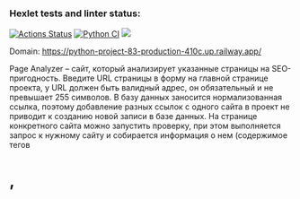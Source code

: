 ### Hexlet tests and linter status:
[![Actions Status](https://github.com/Sophia-Filimonova/python-project-83/workflows/hexlet-check/badge.svg)](https://github.com/Sophia-Filimonova/python-project-83/actions)
[![Python CI](https://github.com/Sophia-Filimonova/python-project-83/actions/workflows/pyci.yml/badge.svg)](https://github.com/Sophia-Filimonova/python-project-83/actions/workflows/pyci.yml)
<a href="https://codeclimate.com/github/Sophia-Filimonova/python-project-83/maintainability"><img src="https://api.codeclimate.com/v1/badges/d399d851169a509b5da6/maintainability" /></a>


Domain:
https://python-project-83-production-410c.up.railway.app/

Page Analyzer – сайт, который анализирует указанные страницы на SEO-пригодность. Введите URL страницы в форму на главной странице проекта, у URL должен быть валидный адрес, он обязательный и не превышает 255 символов. В базу данных заносится нормализованная ссылка, поэтому добавление разных ссылок с одного сайта в проект не приводит к созданию новой записи в базе данных. На странице конкретного сайта можно запустить проверку, при этом выполняется запрос к нужному сайту и собирается информация о нем (содержимое тегов <h1>, <title> и аттрибута content в теге <meta name="description" content="...">). При ошибке проверки запись в таблице проверок не создаётся, и выводится флеш-сообщение 'Произошла ошибка при проверке'. В списке сайтов выводится дата и код последней проверки.